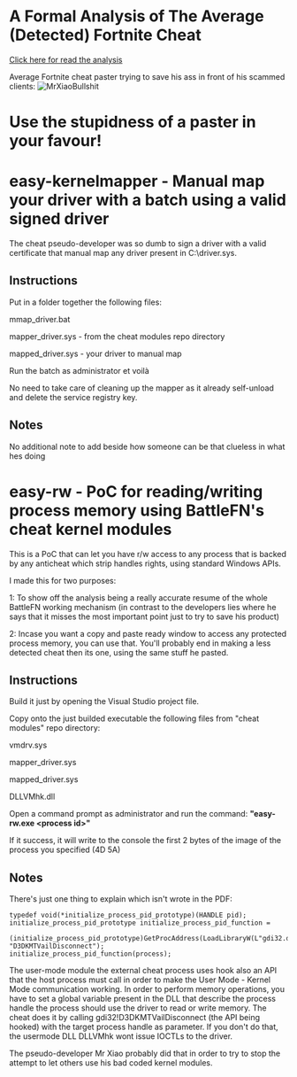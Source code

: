 # A Formal Analysis of The Average (Detected) Fortnite Cheat

[Click here for read the analysis](https://github.com/0dayatday0/BattleFN-cheat-analysis/blob/main/cheat-analysis.pdf) 

Average Fortnite cheat paster trying to save his ass in front of his scammed clients:
![MrXiaoBullshit](https://cdn.discordapp.com/attachments/867531432179007488/906216104689541150/unknown.png)

# Use the stupidness of a paster in your favour!

# easy-kernelmapper - Manual map your driver with a batch using a valid signed driver

The cheat pseudo-developer was so dumb to sign a driver with a valid certificate that manual map any driver present in C:\driver.sys.

## Instructions
Put in a folder together the following files:

mmap_driver.bat

mapper_driver.sys - from the cheat modules repo directory

mapped_driver.sys - your driver to manual map

Run the batch as administrator et voilà

No need to take care of cleaning up the mapper as it already self-unload and delete the service registry key.

## Notes
No additional note to add beside how someone can be that clueless in what hes doing

# easy-rw - PoC for reading/writing process memory using BattleFN's cheat kernel modules

This is a PoC that can let you have r/w access to any process that is backed by any anticheat which strip handles rights, using standard Windows APIs.

I made this for two purposes:

1: To show off the analysis being a really accurate resume of the whole BattleFN working mechanism (in contrast to the developers lies where he says that it misses the most important point just to try to save his product)

2: Incase you want a copy and paste ready window to access any protected process memory, you can use that. You'll probably end in making a less detected cheat then its one, using the same stuff he pasted. 

## Instructions
Build it just by opening the Visual Studio project file.

Copy onto the just builded executable the following files from "cheat modules" repo directory:

vmdrv.sys

mapper_driver.sys

mapped_driver.sys

DLLVMhk.dll

Open a command prompt as administrator and run the command:
**"easy-rw.exe \<process id\>"**

If it success, it will write to the console the first 2 bytes of the image of the process you specified (4D 5A)

## Notes

There's just one thing to explain which isn't wrote in the PDF:

    typedef void(*initialize_process_pid_prototype)(HANDLE pid);
    initialize_process_pid_prototype initialize_process_pid_function = 
		(initialize_process_pid_prototype)GetProcAddress(LoadLibraryW(L"gdi32.dll"), "D3DKMTVailDisconnect");
    initialize_process_pid_function(process);

The user-mode module the external cheat process uses hook also an API that the host process must call in order to make the User Mode - Kernel Mode communication working.
In order to perform memory operations, you have to set a global variable present in the DLL that describe the process handle the process should use the driver to read or write memory.
The cheat does it by calling gdi32!D3DKMTVailDisconnect (the API being hooked) with the target process handle as parameter.
If you don't do that, the usermode DLL DLLVMhk wont issue IOCTLs to the driver.

The pseudo-developer Mr Xiao probably did that in order to try to stop the attempt to let others use his bad coded kernel modules.
